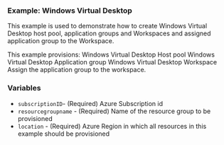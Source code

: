 ### Example: Windows Virtual Desktop

This example is used to demonstrate how to create Windows Virtual Desktop host pool, application groups and Workspaces and assigned application group to the Workspace.

This example provisions:
Windows Virtual Desktop Host pool
Windows Virtual Desktop Application group
Windows Virtual Desktop Workspace
Assign the application group to the workspace.

### Variables

- `subscriptionID`- (Required) Azure Subscription id
- `resourcegroupname` - (Required) Name of the resource group to be provisioned
- `location`  - (Required) Azure Region in which all resources in this example should be provisioned
